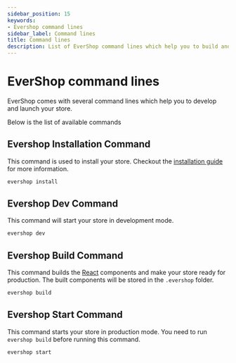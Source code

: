 ```yaml
---
sidebar_position: 15
keywords:
- Evershop command lines
sidebar_label: Command lines
title: Command lines
description: List of EverShop command lines which help you to build and launch your online store with detail explain.
---
```


# EverShop command lines

EverShop comes with several command lines which help you to develop and launch your store.

Below is the list of available commands

## Evershop Installation Command

This command is used to install your store. Checkout the [installation guide](/docs/development/getting-started/installation-guide) for more information.

```bash
evershop install
```

## Evershop Dev Command

This command will start your store in development mode. 

```bash
evershop dev
```

## Evershop Build Command

This command builds the [React](https://reactjs.org/) components and make your store ready for production. The built components will be stored in the `.evershop` folder.


```bash
evershop build
```

## Evershop Start Command

This command starts your store in production mode. You need to run `evershop build` before running this command.

```bash
evershop start
```

